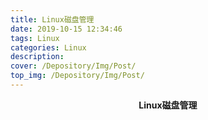 ```yaml
---
title: Linux磁盘管理
date: 2019-10-15 12:34:46
tags: Linux
categories: Linux
description: 
cover: /Depository/Img/Post/
top_img: /Depository/Img/Post/
---
```



**<center>Linux磁盘管理</center>**